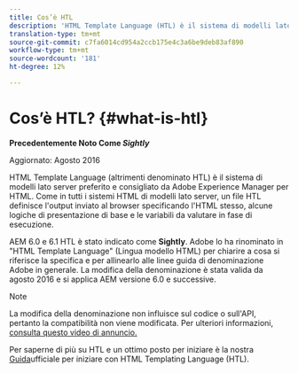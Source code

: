 ```yaml
---
title: Cos’è HTL
description: 'HTML Template Language (HTL) è il sistema di modelli lato server preferito di Adobe Experience Manager per HTML. '
translation-type: tm+mt
source-git-commit: c7fa6014cd954a2ccb175e4c3a6be9deb83af890
workflow-type: tm+mt
source-wordcount: '181'
ht-degree: 12%

---
```



# Cos’è HTL? {#what-is-htl}

**Precedentemente Noto Come *Sightly***

Aggiornato: Agosto 2016

HTML Template Language (altrimenti denominato HTL) è il sistema di modelli lato server preferito e consigliato da Adobe Experience Manager per HTML. Come in tutti i sistemi HTML di modelli lato server, un file HTL definisce l&#39;output inviato al browser specificando l&#39;HTML stesso, alcune logiche di presentazione di base e le variabili da valutare in fase di esecuzione.

AEM 6.0 e 6.1 HTL è stato indicato come **Sightly**.  Adobe lo ha rinominato in &quot;HTML Template Language&quot; (Lingua modello HTML) per chiarire a cosa si riferisce la specifica e per allinearlo alle linee guida di denominazione  Adobe in generale. La modifica della denominazione è stata valida da agosto 2016 e si applica AEM versione 6.0 e successive.

>[!NOTE]
>
>La modifica della denominazione non influisce sul codice o sull&#39;API, pertanto la compatibilità non viene modificata. Per ulteriori informazioni, [consulta questo video di annuncio.](https://helpx.adobe.com/experience-manager/how-to/announce-htl.html)

Per saperne di più su HTL e un ottimo posto per iniziare è la nostra [Guida](overview.md)ufficiale per iniziare con HTML Templating Language (HTL).
